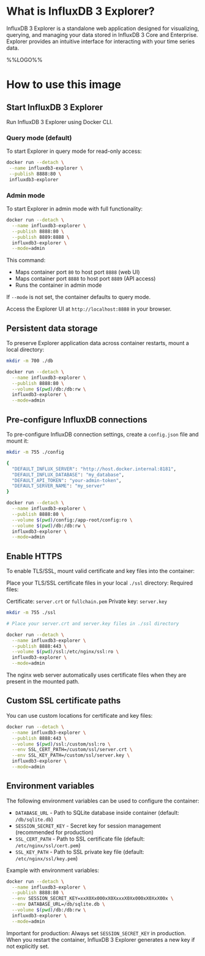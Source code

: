 # What is InfluxDB 3 Explorer?

InfluxDB 3 Explorer is a standalone web application designed for visualizing, querying, and managing your data stored in InfluxDB 3 Core and Enterprise. Explorer provides an intuitive interface for interacting with your time series data.

%%LOGO%%

# How to use this image

## Start InfluxDB 3 Explorer

Run InfluxDB 3 Explorer using Docker CLI.

### Query mode (default)

To start Explorer in query mode for read-only access:

 ```bash
docker run --detach \
  --name influxdb3-explorer \
  --publish 8888:80 \
  influxdb3-explorer
 ```

### Admin mode

To start Explorer in admin mode with full functionality:

```bash
docker run --detach \
  --name influxdb3-explorer \
  --publish 8888:80 \
  --publish 8889:8888 \
  influxdb3-explorer \
  --mode=admin
```

This command:

- Maps container port `80` to host port `8888` (web UI)
- Maps container port `8888` to host port `8889` (API access)
- Runs the container in admin mode

If `--mode` is not set, the container defaults to query mode.

Access the Explorer UI at `http://localhost:8888` in your browser.

## Persistent data storage

To preserve Explorer application data across container restarts, mount a local directory:

```bash
mkdir -m 700 ./db
```

```bash
docker run --detach \
  --name influxdb3-explorer \
  --publish 8888:80 \
  --volume $(pwd)/db:/db:rw \
  influxdb3-explorer \
  --mode=admin
```

## Pre-configure InfluxDB connections

To pre-configure InfluxDB connection settings, create a `config.json` file and mount it:

```bash
mkdir -m 755 ./config

{
  "DEFAULT_INFLUX_SERVER": "http://host.docker.internal:8181",
  "DEFAULT_INFLUX_DATABASE": "my_database",
  "DEFAULT_API_TOKEN": "your-admin-token",
  "DEFAULT_SERVER_NAME": "my_server"
}
```

```bash
docker run --detach \
  --name influxdb3-explorer \
  --publish 8888:80 \
  --volume $(pwd)/config:/app-root/config:ro \
  --volume $(pwd)/db:/db:rw \
  influxdb3-explorer \
  --mode=admin
```

## Enable HTTPS

To enable TLS/SSL, mount valid certificate and key files into the container:

Place your TLS/SSL certificate files in your local `./ssl` directory:
Required files:

Certificate: `server.crt` or `fullchain.pem`
Private key: `server.key`

```bash
mkdir -m 755 ./ssl

# Place your server.crt and server.key files in ./ssl directory

docker run --detach \
  --name influxdb3-explorer \
  --publish 8888:443 \
  --volume $(pwd)/ssl:/etc/nginx/ssl:ro \
  influxdb3-explorer \
  --mode=admin
```

The nginx web server automatically uses certificate files when they are present in the mounted path.

## Custom SSL certificate paths

You can use custom locations for certificate and key files:

```bash
docker run --detach \
  --name influxdb3-explorer \
  --publish 8888:443 \
  --volume $(pwd)/ssl:/custom/ssl:ro \
  --env SSL_CERT_PATH=/custom/ssl/server.crt \
  --env SSL_KEY_PATH=/custom/ssl/server.key \
  influxdb3-explorer \
  --mode=admin
```

## Environment variables

The following environment variables can be used to configure the container:

- `DATABASE_URL` - Path to SQLite database inside container (default: `/db/sqlite.db`)
- `SESSION_SECRET_KEY` - Secret key for session management (recommended for production)
- `SSL_CERT_PATH` - Path to SSL certificate file (default: `/etc/nginx/ssl/cert.pem`)
- `SSL_KEY_PATH` - Path to SSL private key file (default: `/etc/nginx/ssl/key.pem`)

Example with environment variables:

```bash
docker run --detach \
  --name influxdb3-explorer \
  --publish 8888:80 \
  --env SESSION_SECRET_KEY=xxX0Xx000xX0XxxxX0Xx000xX0XxX00x \
  --env DATABASE_URL=/db/sqlite.db \
  --volume $(pwd)/db:/db:rw \
  influxdb3-explorer \
  --mode=admin
```

Important for production: Always set `SESSION_SECRET_KEY` in production. When you restart the container, InfluxDB 3 Explorer generates a new key if not explicitly set.